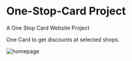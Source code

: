# One-Stop-Card Project
A One Stop Card Website Project

One Card to get discounts at selected shops.

![homepage](https://user-images.githubusercontent.com/25261551/37251395-5d72bf36-2535-11e8-866c-eb7951ed143b.png)

